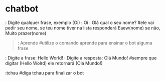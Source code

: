 # chatbot
: Digite qualquer frase, exemplo (Oi)
: Oi
: Olá qual o seu nome?
#ele vai pedir seu nome, se teu nome tiver na lista responderá Eaew(nome) se não, Muito prazer(nome)

>: Aprende
#utilize o comando aprende para ensinar o bot alguma frase

: Digite a frase: Hello World!
: Digite a resposta: Olá Mundo!
#sempre que digitar (Hello Wolrd) ele retornará (Olá Mundo!)

:tchau
#diga tchau para finalizar o bot

